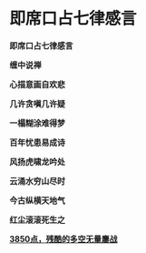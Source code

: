 即席口占七律感言
====

			

**即席口占七律感言**

**缠中说禅**

**心描意画自欢悲**

**几许贪嗔几许疑**

**一榻糊涂难得梦**

**百年忧患易成诗**

**风扬虎啸龙吟处**

**云涌水穷山尽时**

**今古纵横天地气**

**红尘滚滚死生之**

[**3850点，残酷的多空无量鏖战**](http://blog.sina.com.cn/u/486e105c01000bm5)

[](http://blog.sina.com.cn/u/486e105c01000bld)
